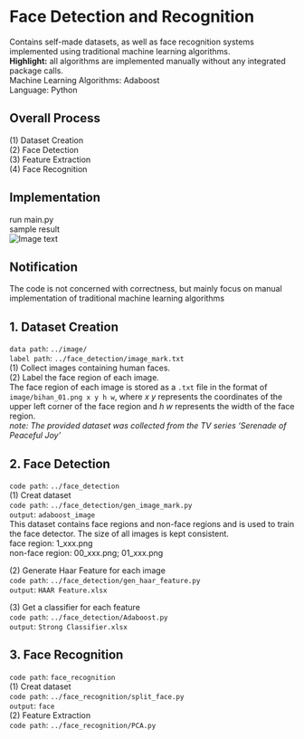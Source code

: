 # Face Detection and Recognition
Contains self-made datasets, as well as face recognition systems implemented using traditional machine learning algorithms.  
__Highlight:__ all algorithms are implemented manually without any integrated package calls.   
Machine Learning Algorithms: Adaboost  
Language: Python
## Overall Process
(1) Dataset Creation  
(2) Face Detection  
(3) Feature Extraction  
(4) Face Recognition

## Implementation
run main.py  
sample result    
![Image text](https://github.com/Ashley10101/Face_Detection_Recognition_ML/sample_result.png)

## Notification
The code is not concerned with correctness, but mainly focus on manual implementation of traditional machine learning algorithms

## 1. Dataset Creation
`data path`: `../image/`  
`label path`: `../face_detection/image_mark.txt`  
(1) Collect images containing human faces.  
(2) Label the face region of each image.  
The face region of each image is stored as a `.txt` file in the format of `image/bihan_01.png x y h w`, where _x y_ represents the coordinates of the upper left corner of the face region and _h w_ represents the width of the face region.  
_note: The provided dataset was collected from the TV series ‘Serenade of Peaceful Joy’_ 

## 2. Face Detection 
`code path`: `../face_detection`  
(1) Creat dataset  
`code path`: `../face_detection/gen_image_mark.py`  
`output`: `adaboost_image`  
This dataset contains face regions and non-face regions and is used to train the face detector. The size of all images is kept consistent.  
face region: 1_xxx.png  
non-face region: 00_xxx.png; 01_xxx.png  
  
(2) Generate Haar Feature for each image  
`code path`: `../face_detection/gen_haar_feature.py`  
`output`: `HAAR Feature.xlsx` 

(3) Get a classifier for each feature  
`code path`: `../face_detection/Adaboost.py`  
`output`: `Strong Classifier.xlsx`

## 3. Face Recognition 
`code path`: `face_recognition`  
(1) Creat dataset  
`code path`: `../face_recognition/split_face.py`   
`output`: `face`   
(2) Feature Extraction  
`code path`: `../face_recognition/PCA.py`
